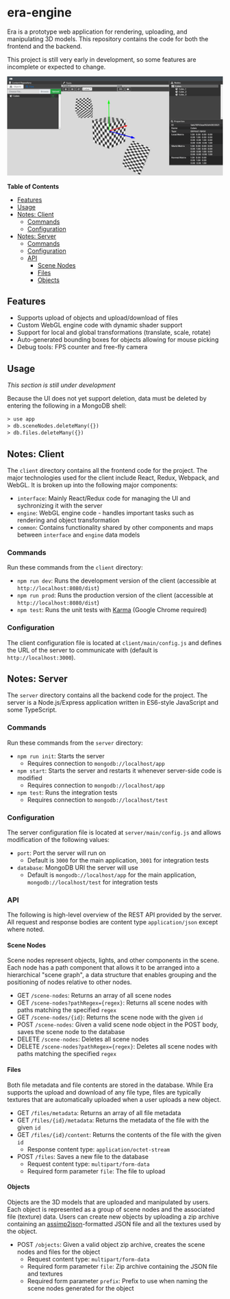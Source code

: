 # era-engine
Era is a prototype web application for rendering, uploading, and manipulating 3D models.
This repository contains the code for both the frontend and the backend.

This project is still very early in development, so some features are incomplete or expected to change.

![Interface](resources/images/interface.jpg)

**Table of Contents**
- [Features](#features)
- [Usage](#usage)
- [Notes: Client](#notes-client)
  - [Commands](#commands)
  - [Configuration](#configuration)
- [Notes: Server](#notes-server)
  - [Commands](#commands-1)
  - [Configuration](#configuration-1)
  - [API](#api)
    - [Scene Nodes](#scene-nodes)
    - [Files](#files)
    - [Objects](#objects)

## Features
- Supports upload of objects and upload/download of files
- Custom WebGL engine code with dynamic shader support
- Support for local and global transformations (translate, scale, rotate)
- Auto-generated bounding boxes for objects allowing for mouse picking
- Debug tools: FPS counter and free-fly camera

## Usage
*This section is still under development*

Because the UI does not yet support deletion, data must be deleted by entering the following in a MongoDB shell:
```
> use app
> db.sceneNodes.deleteMany({})
> db.files.deleteMany({})
```

## Notes: Client
The `client` directory contains all the frontend code for the project. The major technologies used for the client
include React, Redux, Webpack, and WebGL. It is broken up into the following major components:
- `interface`: Mainly React/Redux code for managing the UI and sychronizing it with the server
- `engine`: WebGL engine code - handles important tasks such as rendering and object transformation
- `common`: Contains functionality shared by other components and maps between `interface` and `engine` data models

### Commands
Run these commands from the `client` directory:
- `npm run dev`: Runs the development version of the client (accessible at `http://localhost:8080/dist`)
- `npm run prod`: Runs the production version of the client (accessible at `http://localhost:8080/dist`)
- `npm test`: Runs the unit tests with [Karma](https://karma-runner.github.io/2.0/index.html) (Google Chrome required)

### Configuration
The client configuration file is located at `client/main/config.js` and defines the URL of the server to
communicate with (default is `http://localhost:3000`).

## Notes: Server
The `server` directory contains all the backend code for the project. The server is a Node.js/Express application written
in ES6-style JavaScript and some TypeScript.

### Commands
Run these commands from the `server` directory:
- `npm run init`: Starts the server
  - Requires connection to `mongodb://localhost/app`
- `npm start`: Starts the server and restarts it whenever server-side code is modified
  - Requires connection to `mongodb://localhost/app`
- `npm test`: Runs the integration tests
  - Requires connection to `mongodb://localhost/test`

### Configuration
The server configuration file is located at `server/main/config.js` and allows modification of the following values:
- `port`: Port the server will run on
  - Default is `3000` for the main application, `3001` for integration tests
- `database`: MongoDB URI the server will use
  - Default is `mongodb://localhost/app` for the main application, `mongodb://localhost/test` for integration tests

### API
The following is high-level overview of the REST API provided by the server. All request and response bodies are
content type `application/json` except where noted.
#### Scene Nodes
Scene nodes represent objects, lights, and other components in the scene. Each node has a path component that
allows it to be arranged into a hierarchical "scene graph", a data structure that enables grouping and the
positioning of nodes relative to other nodes.
- GET `/scene-nodes`: Returns an array of all scene nodes
- GET `/scene-nodes?pathRegex={regex}`: Returns all scene nodes with paths matching the specified `regex`
- GET `/scene-nodes/{id}`: Returns the scene node with the given `id`
- POST `/scene-nodes`: Given a valid scene node object in the POST body, saves the scene node to the database
- DELETE `/scene-nodes`: Deletes all scene nodes
- DELETE `/scene-nodes?pathRegex={regex}`: Deletes all scene nodes with paths matching the specified `regex`
#### Files
Both file metadata and file contents are stored in the database. While Era supports the upload and download
of any file type, files are typically textures that are automatically uploaded when a user uploads a
new object.
- GET `/files/metadata`: Returns an array of all file metadata
- GET `/files/{id}/metadata`: Returns the metadata of the file with the given `id`
- GET `/files/{id}/content`: Returns the contents of the file with the given `id`
  - Response content type: `application/octet-stream`
- POST `/files`: Saves a new file to the database
  - Request content type: `multipart/form-data`
  - Required form parameter `file`: The file to upload
#### Objects
Objects are the 3D models that are uploaded and manipulated by users. Each object is represented as a group
of scene nodes and the associated file (texture) data. Users can create new objects by uploading a zip
archive containing an [assimp2json](https://github.com/acgessler/assimp2json)-formatted JSON file and all
the textures used by the object.
- POST `/objects`: Given a valid object zip archive, creates the scene nodes and files for the object
  - Request content type: `multipart/form-data`
  - Required form parameter `file`: Zip archive containing the JSON file and textures
  - Required form parameter `prefix`: Prefix to use when naming the scene nodes generated for the object
